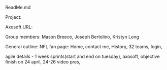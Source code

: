 ReadMe.md

Project:

Axosoft URL:

Group members: Mason Breece,
               Joseph Bertolino,
               Kristyn Long

General outline: NFL fan page:
Home, 
contact me, 
History,
32 teams, 
login,

agile details - 1 week sprints(start and end on tuesday),
                axosoft,
                objective finish on 24 april,
                24-26 video pres,
                
                

